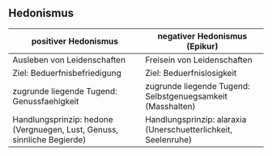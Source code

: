 ## Hedonismus

| positiver Hedonismus                                                    | negativer Hedonismus (Epikur)                                  |
| ----------------------------------------------------------------------- | -------------------------------------------------------------- |
| Ausleben von Leidenschaften                                             | Freisein von Leidenschaften                                    |
| Ziel: Beduerfnisbefriedigung                                            | Ziel: Beduerfnislosigkeit                                      |
| zugrunde liegende Tugend: Genussfaehigkeit                              | zugrunde liegende Tugend: Selbstgenuegsamkeit (Masshalten)     |
| Handlungsprinzip: hedone (Vergnuegen, Lust, Genuss, sinnliche Begierde) | Handlungsprinzip: alaraxia (Unerschuetterlichkeit, Seelenruhe) |